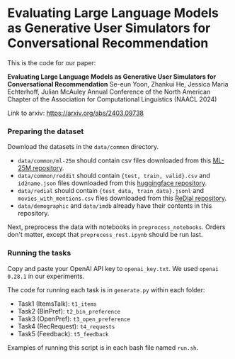 # Evaluating Large Language Models as Generative User Simulators for Conversational Recommendation


This is the code for our paper:

**Evaluating Large Language Models as Generative User Simulators for Conversational Recommendation**
Se-eun Yoon, Zhankui He, Jessica Maria Echterhoff, Julian McAuley
Annual Conference of the North American Chapter of the Association for Computational Linguistics (NAACL 2024)

Link to arxiv: https://arxiv.org/abs/2403.09738


### Preparing the dataset

Download the datasets in the `data/common` directory.

* `data/common/ml-25m` should contain csv files downloaded from this [ML-25M repository](https://grouplens.org/datasets/movielens/25m/).
* `data/common/reddit` should contain  `{test, train, valid}.csv` and `id2name.json` files downloaded from this [huggingface repository](https://huggingface.co/datasets/ZhankuiHe/reddit_movie_large_v1).
* `data/redial` should contain `{test_data, train_data}.jsonl` and `movies_with_mentions.csv` files downloaded from this [ReDial repository](https://redialdata.github.io/website/).
* `data/demographic` and `data/imdb` already have their contents in this repository.

Next, preprocess the data with notebooks in `preprocess_notebooks`. Orders don't matter, except that `preprecess_rest.ipynb` should be run last.


### Running the tasks

Copy and paste your OpenAI API key to `openai_key.txt`. We used `openai 0.28.1` in our experiments. 

The code for running each task is in `generate.py` within each folder:

* Task1 (ItemsTalk): `t1_items`
* Task2 (BinPref): `t2_bin_preference`
* Task3 (OpenPref): `t3_open_preference`
* Task4 (RecRequest): `t4_requests`
* Task5 (Feedback): `t5_feedback`

Examples of running this script is in each bash file named `run.sh`.
